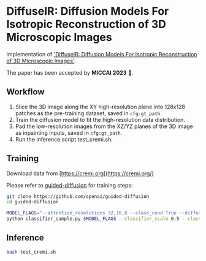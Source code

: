 # DiffuseIR: Diffusion Models For Isotropic Reconstruction of 3D Microscopic Images
Implementation of ['DiffuseIR: Diffusion Models For Isotropic Reconstruction of 3D Microscopic Images'](https://link.springer.com/chapter/10.1007/978-3-031-43999-5_31).

The paper has been accepted by **MICCAI 2023** 🎉.

## Workflow
1. Slice the 3D image along the XY high-resolution plane into 128x128 patches as the pre-training dataset, saved in `cfg:gt_path`.
2. Train the diffusion model to fit the high-resolution data distribution.
3. Pad the low-resolution images from the XZ/YZ planes of the 3D image as inpainting inputs, saved in `cfg:gt_path`.
4. Run the inference script test_cremi.sh.

## Training
Download data from [https://cremi.org](https://cremi.org/)

Please refer to [guided-diffusion](https://github.com/openai/guided-diffusion) for training steps:
```bash
git clone https://github.com/openai/guided-diffusion
cd guided-diffusion

MODEL_FLAGS="--attention_resolutions 32,16,8 --class_cond True --diffusion_steps 1000 --image_size 128 --learn_sigma True --noise_schedule linear --num_channels 256 --num_heads 4 --num_res_blocks 2 --resblock_updown True --use_fp16 True --use_scale_shift_norm True"
python classifier_sample.py $MODEL_FLAGS --classifier_scale 0.5 --classifier_path models/128x128_classifier.pt --model_path models/128x128_diffusion.pt $SAMPLE_FLAGS
```

## Inference
```bash
bash test_cremi.sh
```